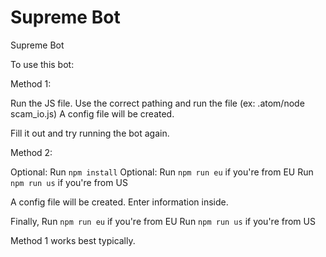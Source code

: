 # Supreme Bot
Supreme Bot

To use this bot:

Method 1:

Run the JS file.
Use the correct pathing and run the file (ex: .atom/node scam_io.js)
A config file will be created.

Fill it out and try running the bot again.

Method 2:

Optional: Run `npm install`
Optional: Run `npm run eu` if you're from EU
Run `npm run us` if you're from US

A config file will be created. Enter information inside.

Finally,
Run `npm run eu` if you're from EU
Run `npm run us` if you're from US

Method 1 works best typically.
